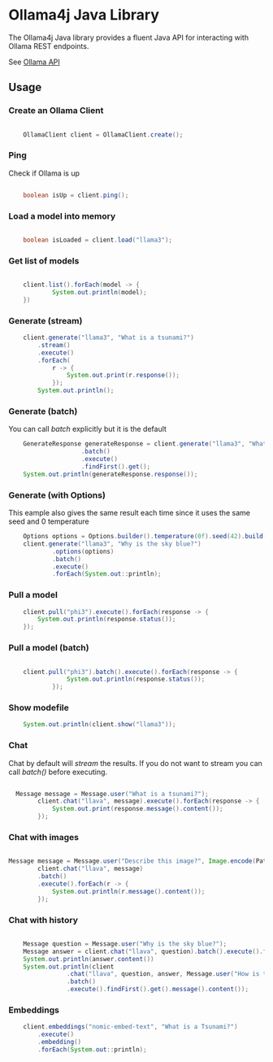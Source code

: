 # Ollama4j Java Library

The Ollama4j Java library provides a fluent Java API for interacting with Ollama REST endpoints.

See [Ollama API](https://github.com/ollama/ollama/blob/main/docs/api.md)

## Usage

### Create an Ollama Client

```java

    OllamaClient client = OllamaClient.create();

```

### Ping

Check if Ollama is up

```java

    boolean isUp = client.ping();

```

### Load a model into memory

```java

    boolean isLoaded = client.load("llama3");

```

### Get list of models

```java

    client.list().forEach(model -> {
            System.out.println(model);
    })

```

### Generate (stream)

```java
    client.generate("llama3", "What is a tsunami?")
        .stream()
        .execute()
        .forEach(
            r -> {
                System.out.print(r.response());
            });
        System.out.println();
```

### Generate (batch)

You can call _batch_ explicitly but it is the default

```java
    GenerateResponse generateResponse = client.generate("llama3", "What is a tsunami?")
                    .batch()
                    .execute()
                    .findFirst().get();
    System.out.println(generateResponse.response());
```

### Generate (with Options)

This eample also gives the same result each time since it uses the same seed and 0 temperature

```java
    Options options = Options.builder().temperature(0f).seed(42).build();
    client.generate("llama3", "Why is the sky blue?")
            .options(options)
            .batch()
            .execute()
            .forEach(System.out::println);
```

### Pull a model

```java
    client.pull("phi3").execute().forEach(response -> {
        System.out.println(response.status());
    });
```

### Pull a model (batch)

```java

    client.pull("phi3").batch().execute().forEach(response -> {
                System.out.println(response.status());
            });
```

### Show modefile

```java
    System.out.println(client.show("llama3"));
```

### Chat

Chat by default will _stream_ the results. If you do not want to stream you can call _batch()_ before executing.

```java

  Message message = Message.user("What is a tsunami?");
        client.chat("llava", message).execute().forEach(response -> {
            System.out.print(response.message().content());
        });
```

### Chat with images

```java

Message message = Message.user("Describe this image?", Image.encode(Path.of("image.jpg")));
        client.chat("llava", message)
        .batch()
        .execute().forEach(r -> {
            System.out.println(r.message().content());
        });
```

### Chat with history

```java

    Message question = Message.user("Why is the sky blue?");
    Message answer = client.chat("llava", question).batch().execute().findFirst().get().message();
    System.out.println(answer.content())
    System.out.println(client
                .chat("llava", question, answer, Message.user("How is that different than mie scattering?"))
                .batch()
                .execute().findFirst().get().message().content());
```

### Embeddings

```java
    client.embeddings("nomic-embed-text", "What is a Tsunami?")
        .execute()
        .embedding()
        .forEach(System.out::println);
```
